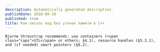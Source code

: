 ```yaml
---
description: Automatically generated description.
publishDate: 2010-09-10
published: true
title: Как писать код без утечек памяти в C++
---
```


	Bjarne Stroustrup recommends: use containers (<span class="caps">STL</span> or others; §4.1), resource handles (§5.3.1), and (if needed) smart pointers (§6.2).
